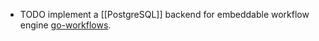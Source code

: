 - TODO implement a [[PostgreSQL]] backend for embeddable workflow engine [go-workflows](https://github.com/cschleiden/go-workflows).